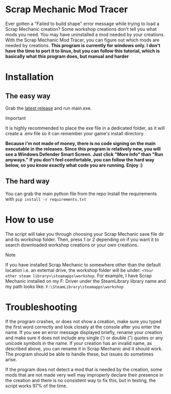 # Scrap Mechanic Mod Tracer
Ever gotten a "Failed to build shape" error message while trying to load a Scrap Mechanic creation?
Some workshop creations don't tell you what mods you need.
You may have uninstalled a mod needed by your creations.
With the Scrap Mechanic Mod Tracer, you can figure out which mods are needed by creations.
**This program is currently for windows only. I don't have the time to port it to linux, but you can follow this tutorial, which is basically what this program does, but manual and harder**

# Installation
## The easy way
Grab the [latest release](https://github.com/git4o/scrap-mod-trace/releases/tag/latest) and run  main.exe.
> [!IMPORTANT]
> It is highly recommended to place the exe file in a dedicated folder, as it will create a .env file so it can remember your game's install directory.
>
> **Because i'm not made of money, there is no code signing on the main executable in the releases. Since this program is relatively new, you will see a Windows Defender Smart Screen. Just click "More Info" than "Run anyways." If you don't feel comfortable, you can follow the hard way below, so you know exactly what code you are running. Enjoy :)**


## The hard way
You can grab the main python file from the repo
Install the requirements with `pip install -r requirements.txt`

# How to use
The script will take you through choosing your Scrap Mechanic save file dir and its workshop folder.
Then, press 1 or 2 depending on if you want it to search downloaded workshop creations or your own creations.
> [!NOTE]
> If you have installed Scrap Mechanic to somewhere other than the default location i.e. an external drive, the workshop folder will be under: `<Your other steam library>\steamapps\workshop`.
> For example, I have Scrap Mechanic installed on my F: Driver under the SteamLibrary library name and my path looks like:
> `F:\SteamLibrary\steamapps\workshop`

# Troubleshooting
If the program crashes, or does not show a creation, make sure you typed the first word correctly and look closely at the console after you enter the name.
If you see an error message displayed briefly, rename your creation and make sure it does not include any single (') or double (") quotes or any unicode symbols in the name.
If your creation has an invalid name, as described above, you can rename it in Scrap Mechanic and it should work.
The program should be able to handle these, but issues do sometimes arise.

If the program does not detect a mod that is needed by the creation, some mods that are not made very well may improperly declare their presence in the creation and there is no consistent way to fix this, but in testing, the script works 97% of the time.



